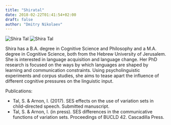 ```yaml
---
title: "Shiratal"
date: 2018-02-22T01:41:54+02:00
draft: false
author: "Dmitry Nikolaev"
---
```


![Shira Tal](/static/doll/public/images/shira.jpg)
![Shira Tal](/images/shira.jpg)

Shira has a B.A. degree in Cognitive Science and Philosophy and a M.A. degree in Cognitive Science, both from the Hebrew University of Jerusalem. She is interested in language acquisition and language change. Her PhD research is focused on the ways by which languages are shaped by learning and communication constraints. Using psycholinguistic experiments and corpus studies, she aims to tease apart the influence of different cognitive pressures on the linguistic input.

Publications:

- Tal, S. & Arnon, I. (2017). SES effects on the use of variation sets in child-directed speech. Submitted manuscript.
- Tal, S. & Arnon, I. (in press). SES differences in the communicative functions of variation sets. Proceedings of BUCLD 42. Cascadilla Press.